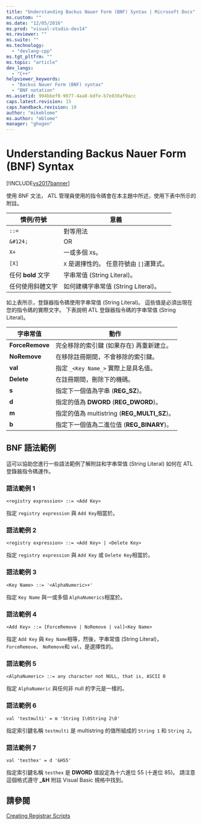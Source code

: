 ```yaml
---
title: "Understanding Backus Nauer Form (BNF) Syntax | Microsoft Docs"
ms.custom: ""
ms.date: "12/05/2016"
ms.prod: "visual-studio-dev14"
ms.reviewer: ""
ms.suite: ""
ms.technology: 
  - "devlang-cpp"
ms.tgt_pltfrm: ""
ms.topic: "article"
dev_langs: 
  - "C++"
helpviewer_keywords: 
  - "Backus Nauer Form (BNF) syntax"
  - "BNF notation"
ms.assetid: 994bbef0-9077-4aa8-bdfe-b7e830af9acc
caps.latest.revision: 15
caps.handback.revision: 10
author: "mikeblome"
ms.author: "mblome"
manager: "ghogen"
---
```

# Understanding Backus Nauer Form (BNF) Syntax
[!INCLUDE[vs2017banner](../assembler/inline/includes/vs2017banner.md)]

使用 BNF 文法， ATL 管理員使用的指令碼會在本主題中所述，使用下表中所示的附註。  
  
|慣例\/符號|意義|  
|------------|--------|  
|`::=`|對等用法|  
|`&#124;`|OR|  
|`X+`|一或多個 `X`s。|  
|`[X]`|`X` 是選擇性的。  任意符號由 `[]`運算式。|  
|任何 **bold** 文字|字串常值 \(String Literal\)。|  
|任何使用斜體文字|如何建構字串常值 \(String Literal\)。|  
  
 如上表所示，登錄器指令碼使用字串常值 \(String Literal\)。  這些值是必須出現在您的指令碼的實際文字。  下表說明 ATL 登錄器指令碼的字串常值 \(String Literal\)。  
  
|字串常值|動作|  
|----------|--------|  
|**ForceRemove**|完全移除的索引鍵 \(如果存在\) 再重新建立。|  
|**NoRemove**|在移除註冊期間，不會移除的索引鍵。|  
|**val**|指定 `_<Key Name_>` 實際上是具名值。|  
|**Delete**|在註冊期間，刪除下的機碼。|  
|**s**|指定下一個值為字串 \(**REG\_SZ**\)。|  
|**d**|指定的值為 **DWORD** \(**REG\_DWORD**\)。|  
|**m**|指定的值為 multistring \(**REG\_MULTI\_SZ**\)。|  
|**b**|指定下一個值為二進位值 \(**REG\_BINARY**\)。|  
  
## BNF 語法範例  
 這可以協助您進行一些語法範例了解附註和字串常值 \(String Literal\) 如何在 ATL 登錄器指令碼運作。  
  
### 語法範例 1  
  
```  
<registry expression> ::= <Add Key>  
```  
  
 指定 `registry expression` 與 `Add Key`相當於。  
  
### 語法範例 2  
  
```  
<registry expression> ::= <Add Key> | <Delete Key>  
```  
  
 指定 `registry expression` 與 `Add Key` 或 `Delete Key`相當於。  
  
### 語法範例 3  
  
```  
<Key Name> ::= '<AlphaNumeric>+'  
```  
  
 指定 `Key Name` 與一或多個 `AlphaNumerics`相當於。  
  
### 語法範例 4  
  
```  
<Add Key> ::= [ForceRemove | NoRemove | val]<Key Name>  
```  
  
 指定 `Add Key` 與 `Key Name`相等，然後，字串常值 \(String Literal\)， `ForceRemove`、 `NoRemove`和 `val`，是選擇性的。  
  
### 語法範例 5  
  
```  
<AlphaNumeric> ::= any character not NULL, that is, ASCII 0  
```  
  
 指定 `AlphaNumeric` 與任何非 null 的字元是一樣的。  
  
### 語法範例 6  
  
```  
val 'testmulti' = m 'String 1\0String 2\0'  
```  
  
 指定索引鍵名稱 `testmulti` 是 multistring 的值所組成的 `String 1` 和 `String 2`。  
  
### 語法範例 7  
  
```  
val 'testhex' = d '&H55'  
```  
  
 指定索引鍵名稱 `testhex` 是 **DWORD** 值設定為十六進位 55 \(十進位 85\)。  請注意這個格式遵守 **\_&H** 附註 Visual Basic 規格中找到。  
  
## 請參閱  
 [Creating Registrar Scripts](../atl/creating-registrar-scripts.md)